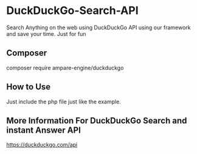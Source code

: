 # DuckDuckGo-Search-API
Search Anything on the web using DuckDuckGo API using our framework and save your time. Just for fun


## Composer 
composer require ampare-engine/duckduckgo

## How to Use

Just include the php file just like the example.

## More Information For DuckDuckGo Search and instant Answer API

https://duckduckgo.com/api
